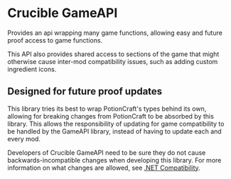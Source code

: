 # Crucible GameAPI

Provides an api wrapping many game functions, allowing easy and future proof access to game functions.

This API also provides shared access to sections of the game that might otherwise cause inter-mod compatibility issues, such as adding custom ingredient icons.

## Designed for future proof updates

This library tries its best to wrap PotionCraft's types behind its own, allowing for breaking changes from PotionCraft to be absorbed by this library.
This allows the responsibility of updating for game compatibility to be handled by the GameAPI library, instead of having to update each and every mod.

Developers of Crucible GameAPI need to be sure they do not cause backwards-incompatible changes when developing this library. For more information on what changes
are allowed, see [.NET Compatibility](https://docs.microsoft.com/en-us/dotnet/core/compatibility/).

